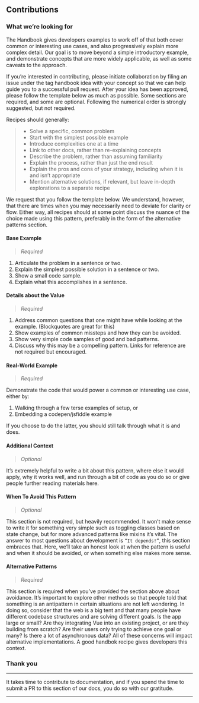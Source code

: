 ## Contributions

### What we’re looking for

The Handbook gives developers examples to work off of that both cover common or interesting use cases, and also progressively explain more complex detail. Our goal is to move beyond a simple introductory example, and demonstrate concepts that are more widely applicable, as well as some caveats to the approach.


If you’re interested in contributing, please initiate collaboration by filing an issue under the tag handbook idea with your concept so that we can help guide you to a successful pull request. After your idea has been approved, please follow the template below as much as possible. Some sections are required, and some are optional. Following the numerical order is strongly suggested, but not required.

Recipes should generally:

> - Solve a specific, common problem
> - Start with the simplest possible example
> - Introduce complexities one at a time
> - Link to other docs, rather than re-explaining concepts
> - Describe the problem, rather than assuming familiarity
> - Explain the process, rather than just the end result
> - Explain the pros and cons of your strategy, including when it is and isn’t appropriate
> - Mention alternative solutions, if relevant, but leave in-depth explorations to a separate recipe

We request that you follow the template below. We understand, however, that there are times when you may necessarily need to deviate for clarity or flow. Either way, all recipes should at some point discuss the nuance of the choice made using this pattern, preferably in the form of the alternative patterns section.

#### Base Example

> *Required*

1. Articulate the problem in a sentence or two.
1. Explain the simplest possible solution in a sentence or two.
1. Show a small code sample.
1. Explain what this accomplishes in a sentence.

#### Details about the Value

> *Required*

1. Address common questions that one might have while looking at the example. (Blockquotes are great for this)
1. Show examples of common missteps and how they can be avoided.
1. Show very simple code samples of good and bad patterns.
1. Discuss why this may be a compelling pattern. Links for reference are not required but encouraged.

#### Real-World Example

> *Required*

Demonstrate the code that would power a common or interesting use case, either by:

1. Walking through a few terse examples of setup, or
1. Embedding a codepen/jsfiddle example

If you choose to do the latter, you should still talk through what it is and does.

#### Additional Context

> *Optional*

It’s extremely helpful to write a bit about this pattern, where else it would apply, why it works well, and run through a bit of code as you do so or give people further reading materials here.

#### When To Avoid This Pattern

> *Optional*

This section is not required, but heavily recommended. It won’t make sense to write it for something very simple such as toggling classes based on state change, but for more advanced patterns like mixins it’s vital. The answer to most questions about development is `“It depends!”`, this section embraces that. Here, we’ll take an honest look at when the pattern is useful and when it should be avoided, or when something else makes more sense.

#### Alternative Patterns

> *Required*

This section is required when you’ve provided the section above about avoidance. It’s important to explore other methods so that people told that something is an antipattern in certain situations are not left wondering. In doing so, consider that the web is a big tent and that many people have different codebase structures and are solving different goals. Is the app large or small? Are they integrating Vue into an existing project, or are they building from scratch? Are their users only trying to achieve one goal or many? Is there a lot of asynchronous data? All of these concerns will impact alternative implementations. A good handbok recipe gives developers this context.


### Thank you

---

It takes time to contribute to documentation, and if you spend the time to submit a PR to this section of our docs, you do so with our gratitude.

---
